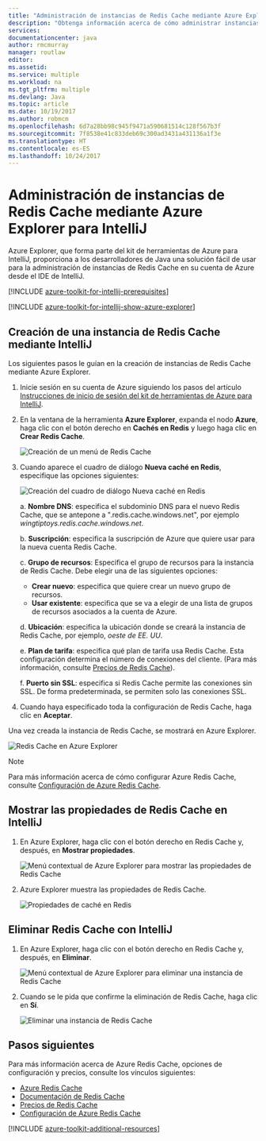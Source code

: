 ```yaml
---
title: "Administración de instancias de Redis Cache mediante Azure Explorer para IntelliJ"
description: "Obtenga información acerca de cómo administrar instancias de Azure Redis Cache mediante Azure Explorer para IntelliJ."
services: 
documentationcenter: java
author: rmcmurray
manager: routlaw
editor: 
ms.assetid: 
ms.service: multiple
ms.workload: na
ms.tgt_pltfrm: multiple
ms.devlang: Java
ms.topic: article
ms.date: 10/19/2017
ms.author: robmcm
ms.openlocfilehash: 6d7a28bb98c945f9471a590681514c128f567b3f
ms.sourcegitcommit: 7f8538e41c833deb69c300ad3431a431136a1f3e
ms.translationtype: HT
ms.contentlocale: es-ES
ms.lasthandoff: 10/24/2017
---
```

# <a name="managing-redis-caches-using-the-azure-explorer-for-intellij"></a>Administración de instancias de Redis Cache mediante Azure Explorer para IntelliJ

Azure Explorer, que forma parte del kit de herramientas de Azure para IntelliJ, proporciona a los desarrolladores de Java una solución fácil de usar para la administración de instancias de Redis Cache en su cuenta de Azure desde el IDE de IntelliJ.

[!INCLUDE [azure-toolkit-for-intellij-prerequisites](../includes/azure-toolkit-for-intellij-prerequisites.md)]

[!INCLUDE [azure-toolkit-for-intellij-show-azure-explorer](../includes/azure-toolkit-for-intellij-show-azure-explorer.md)]

## <a name="create-a-redis-cache-by-using-intellij"></a>Creación de una instancia de Redis Cache mediante IntelliJ

Los siguientes pasos le guían en la creación de instancias de Redis Cache mediante Azure Explorer.

1. Inicie sesión en su cuenta de Azure siguiendo los pasos del artículo [Instrucciones de inicio de sesión del kit de herramientas de Azure para IntelliJ].

1. En la ventana de la herramienta **Azure Explorer**, expanda el nodo **Azure**, haga clic con el botón derecho en **Cachés en Redis** y luego haga clic en **Crear Redis Cache**.

   ![Creación de un menú de Redis Cache][CR01]

1. Cuando aparece el cuadro de diálogo **Nueva caché en Redis**, especifique las opciones siguientes:

   ![Creación del cuadro de diálogo Nueva caché en Redis][CR02]

   a. **Nombre DNS**: especifica el subdominio DNS para el nuevo Redis Cache, que se antepone a ".redis.cache.windows.net", por ejemplo *wingtiptoys.redis.cache.windows.net*.

   b. **Suscripción**: especifica la suscripción de Azure que quiere usar para la nueva cuenta Redis Cache.

   c. **Grupo de recursos**: Especifica el grupo de recursos para la instancia de Redis Cache. Debe elegir una de las siguientes opciones: 
      * **Crear nuevo**: especifica que quiere crear un nuevo grupo de recursos. 
      * **Usar existente**: especifica que se va a elegir de una lista de grupos de recursos asociados a la cuenta de Azure. 

   d. **Ubicación**: especifica la ubicación donde se creará la instancia de Redis Cache, por ejemplo, *oeste de EE. UU*.

   e. **Plan de tarifa**: especifica qué plan de tarifa usa Redis Cache. Esta configuración determina el número de conexiones del cliente. (Para más información, consulte [Precios de Redis Cache]).

   f. **Puerto sin SSL**: especifica si Redis Cache permite las conexiones sin SSL. De forma predeterminada, se permiten solo las conexiones SSL.

1. Cuando haya especificado toda la configuración de Redis Cache, haga clic en **Aceptar**.

Una vez creada la instancia de Redis Cache, se mostrará en Azure Explorer.

   ![Redis Cache en Azure Explorer][CR03]

> [!NOTE]
>
> Para más información acerca de cómo configurar Azure Redis Cache, consulte [Configuración de Azure Redis Cache].
>

## <a name="display-the-properties-for-your-redis-cache-in-intellij"></a>Mostrar las propiedades de Redis Cache en IntelliJ

1. En Azure Explorer, haga clic con el botón derecho en Redis Cache y, después, en **Mostrar propiedades**.

   ![Menú contextual de Azure Explorer para mostrar las propiedades de Redis Cache][SP01]

1. Azure Explorer muestra las propiedades de Redis Cache.

   ![Propiedades de caché en Redis][SP02]

## <a name="delete-your-redis-cache-by-using-intellij"></a>Eliminar Redis Cache con IntelliJ

1. En Azure Explorer, haga clic con el botón derecho en Redis Cache y, después, en **Eliminar**.

   ![Menú contextual de Azure Explorer para eliminar una instancia de Redis Cache][DE01]

1. Cuando se le pida que confirme la eliminación de Redis Cache, haga clic en **Sí**.

   ![Eliminar una instancia de Redis Cache][DE02]

## <a name="next-steps"></a>Pasos siguientes

Para más información acerca de Azure Redis Cache, opciones de configuración y precios, consulte los vínculos siguientes:

* [Azure Redis Cache]
* [Documentación de Redis Cache]
* [Precios de Redis Cache]
* [Configuración de Azure Redis Cache]

[!INCLUDE [azure-toolkit-additional-resources](../includes/azure-toolkit-additional-resources.md)]

<!-- URL List -->

[Precios de Redis Cache]: https://azure.microsoft.com/pricing/details/cache/
[Azure Redis Cache]: https://azure.microsoft.com/services/cache/
[Documentación de Redis Cache]: /azure/redis-cache
[Configuración de Azure Redis Cache]: /azure/redis-cache/cache-configure
[Instrucciones de inicio de sesión del kit de herramientas de Azure para IntelliJ]: ./azure-toolkit-for-intellij-sign-in-instructions.md

<!-- IMG List -->

[CR01]: media/azure-toolkit-for-intellij-managing-redis-caches-using-azure-explorer/CR01.png
[CR02]: media/azure-toolkit-for-intellij-managing-redis-caches-using-azure-explorer/CR02.png
[CR03]: media/azure-toolkit-for-intellij-managing-redis-caches-using-azure-explorer/CR03.png

[SP01]: media/azure-toolkit-for-intellij-managing-redis-caches-using-azure-explorer/SP01.png
[SP02]: media/azure-toolkit-for-intellij-managing-redis-caches-using-azure-explorer/SP02.png

[DE01]: media/azure-toolkit-for-intellij-managing-redis-caches-using-azure-explorer/DE01.png
[DE02]: media/azure-toolkit-for-intellij-managing-redis-caches-using-azure-explorer/DE02.png
